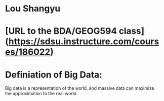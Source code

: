 # Lou Shangyu

# [URL to the BDA/GEOG594 class] (https://sdsu.instructure.com/courses/186022)

# Definiation of Big Data:
Big data is a representation of the world, and massive data can maximize the approximation to the real world.


